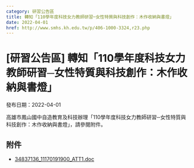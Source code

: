 ```yaml
---
category: 研習公告區
title: 轉知「110學年度科技女力教師研習─女性特質與科技創作：木作收納與書燈」
date: 2022-04-01
href: http://www.smhs.kh.edu.tw/p/406-1000-3324,r23.php
---
```


# [研習公告區] 轉知「110學年度科技女力教師研習─女性特質與科技創作：木作收納與書燈」

發布日期：2022-04-01

高雄市鳳山國中自造教育及科技辦理「110學年度科技女力教師研習─女性特質與科技創作：木作收納與書燈」，請參閱附件。

## 附件

- [34837136_11170191900_ATT1.doc](https://www.smhs.kh.edu.tw/app/index.php?Action=downloadfile&file=WVhSMFlXTm9MekkyTDNCMFlWOHpNRGcyWHpRMU5qRXhPREJmT0RFd05UTXVaRzlq&fname=0054ROGHNPCCVXKKED04TSGDKKMOTSWWQOQK35LKGGUXXWTSZWUS24DGUSOOZWEGWWCCDD0544XWDCGDKO3040WS20B054ICNPRL3450LKB4ZSSW1454GHUSNO1001ZX20PONOYWQOOKSWHCUS30A110)
